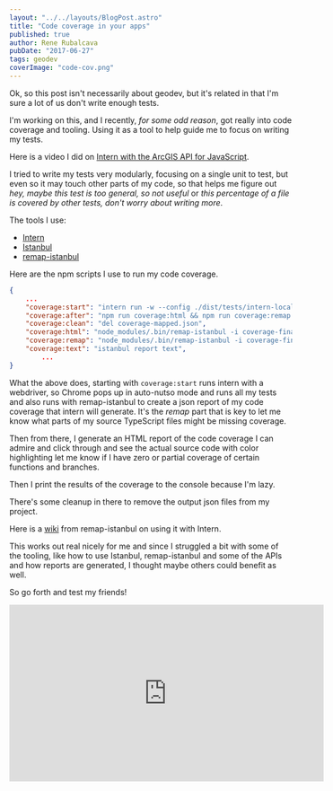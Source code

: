 ```yaml
---
layout: "../../layouts/BlogPost.astro"
title: "Code coverage in your apps"
published: true
author: Rene Rubalcava
pubDate: "2017-06-27"
tags: geodev
coverImage: "code-cov.png"
---
```


Ok, so this post isn't necessarily about geodev, but it's related in that I'm sure a lot of us don't write enough tests.

I'm working on this, and I recently, _for some odd reason_, got really into code coverage and tooling. Using it as a tool to help guide me to focus on writing my tests.

Here is a video I did on [Intern with the ArcGIS API for JavaScript](https://www.youtube.com/watch?v=Lbu02Py3q68).

I tried to write my tests very modularly, focusing on a single unit to test, but even so it may touch other parts of my code, so that helps me figure out _hey, maybe this test is too general, so not useful_ or _this percentage of a file is covered by other tests, don't worry about writing more_.

The tools I use:

- [Intern](https://theintern.github.io/)
- [Istanbul](https://github.com/gotwarlost/istanbul)
- [remap-istanbul](https://github.com/SitePen/remap-istanbul)

Here are the npm scripts I use to run my code coverage.

```json
{
    ...
    "coverage:start": "intern run -w --config ./dist/tests/intern-local.js reporters=Pretty reporters=node_modules/remap-istanbul/lib/intern-reporters/JsonCoverage && npm run coverage:after",
    "coverage:after": "npm run coverage:html && npm run coverage:remap && del coverage-final.json && npm run coverage:text && npm run coverage:clean",
    "coverage:clean": "del coverage-mapped.json",
    "coverage:html": "node_modules/.bin/remap-istanbul -i coverage-final.json -t html -o html-report",
    "coverage:remap": "node_modules/.bin/remap-istanbul -i coverage-final.json -o coverage-mapped.json",
    "coverage:text": "istanbul report text",
        ...
}
```

What the above does, starting with `coverage:start` runs intern with a webdriver, so Chrome pops up in auto-nutso mode and runs all my tests and also runs with remap-istanbul to create a json report of my code coverage that intern will generate. It's the _remap_ part that is key to let me know what parts of my source TypeScript files might be missing coverage.

Then from there, I generate an HTML report of the code coverage I can admire and click through and see the actual source code with color highlighting let me know if I have zero or partial coverage of certain functions and branches.

Then I print the results of the coverage to the console because I'm lazy.

There's some cleanup in there to remove the output json files from my project.

Here is a [wiki](https://github.com/SitePen/remap-istanbul/wiki/Intern-How-To) from remap-istanbul on using it with Intern.

This works out real nicely for me and since I struggled a bit with some of the tooling, like how to use Istanbul, remap-istanbul and some of the APIs and how reports are generated, I thought maybe others could benefit as well.

So go forth and test my friends!

<iframe width="560" height="315" src="https://www.youtube.com/embed/GSZrZ3ZxbvU" frameborder="0" allowfullscreen></iframe>
